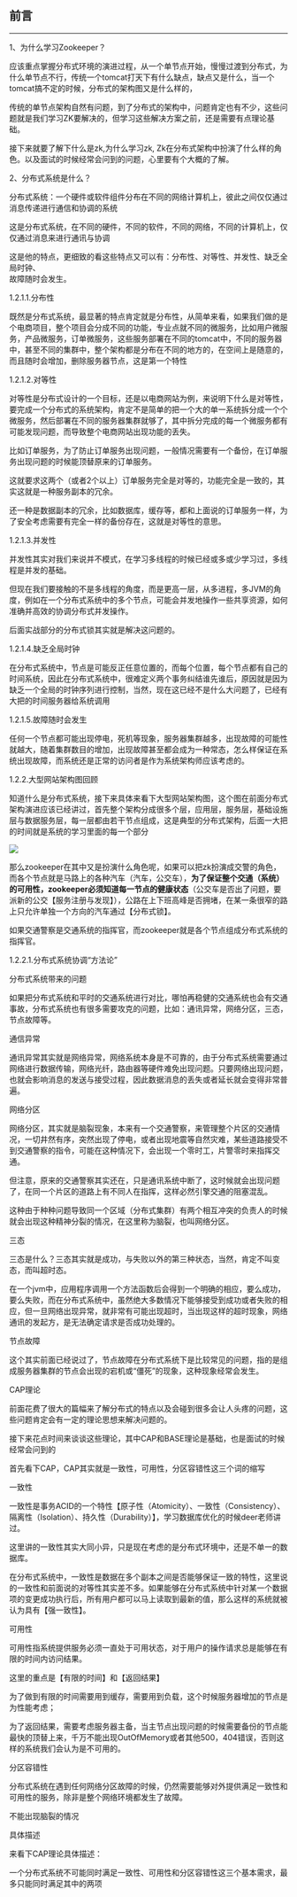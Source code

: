 ## 前言

---

1、为什么学习Zookeeper？

应该重点掌握分布式环境的演进过程，从一个单节点开始，慢慢过渡到分布式，为什么单节点不行，传统一个tomcat打天下有什么缺点，缺点又是什么，当一个tomcat搞不定的时候，分布式的架构图又是什么样的，

传统的单节点架构自然有问题，到了分布式的架构中，问题肯定也有不少，这些问题就是我们学习ZK要解决的，但学习这些解决方案之前，还是需要有点理论基础。

接下来就要了解下什么是zk,为什么学习zk, Zk在分布式架构中扮演了什么样的角色。以及面试的时候经常会问到的问题，心里要有个大概的了解。

2、分布式系统是什么？

分布式系统：一个硬件或软件组件分布在不同的网络计算机上，彼此之间仅仅通过消息传递进行通信和协调的系统

这是分布式系统，在不同的硬件，不同的软件，不同的网络，不同的计算机上，仅仅通过消息来进行通讯与协调

这是他的特点，更细致的看这些特点又可以有：分布性、对等性、并发性、缺乏全局时钟、  
故障随时会发生。

1.2.1.1.分布性

既然是分布式系统，最显著的特点肯定就是分布性，从简单来看，如果我们做的是个电商项目，整个项目会分成不同的功能，专业点就不同的微服务，比如用户微服务，产品微服务，订单微服务，这些服务部署在不同的tomcat中，不同的服务器中，甚至不同的集群中，整个架构都是分布在不同的地方的，在空间上是随意的，而且随时会增加，删除服务器节点，这是第一个特性

1.2.1.2.对等性

对等性是分布式设计的一个目标，还是以电商网站为例，来说明下什么是对等性，要完成一个分布式的系统架构，肯定不是简单的把一个大的单一系统拆分成一个个微服务，然后部署在不同的服务器集群就够了，其中拆分完成的每一个微服务都有可能发现问题，而导致整个电商网站出现功能的丢失。

比如订单服务，为了防止订单服务出现问题，一般情况需要有一个备份，在订单服务出现问题的时候能顶替原来的订单服务。

这就要求这两个（或者2个以上）订单服务完全是对等的，功能完全是一致的，其实这就是一种服务副本的冗余。

还一种是数据副本的冗余，比如数据库，缓存等，都和上面说的订单服务一样，为了安全考虑需要有完全一样的备份存在，这就是对等性的意思。

1.2.1.3.并发性

并发性其实对我们来说并不模式，在学习多线程的时候已经或多或少学习过，多线程是并发的基础。

但现在我们要接触的不是多线程的角度，而是更高一层，从多进程，多JVM的角度，例如在一个分布式系统中的多个节点，可能会并发地操作一些共享资源，如何准确并高效的协调分布式并发操作。

后面实战部分的分布式锁其实就是解决这问题的。

1.2.1.4.缺乏全局时钟

在分布式系统中，节点是可能反正任意位置的，而每个位置，每个节点都有自己的时间系统，因此在分布式系统中，很难定义两个事务纠结谁先谁后，原因就是因为缺乏一个全局的时钟序列进行控制，当然，现在这已经不是什么大问题了，已经有大把的时间服务器给系统调用

1.2.1.5.故障随时会发生

任何一个节点都可能出现停电，死机等现象，服务器集群越多，出现故障的可能性就越大，随着集群数目的增加，出现故障甚至都会成为一种常态，怎么样保证在系统出现故障，而系统还是正常的访问者是作为系统架构师应该考虑的。

1.2.2.大型网站架构图回顾

知道什么是分布式系统，接下来具体来看下大型网站架构图，这个图在前面分布式架构演进应该已经讲过，首先整个架构分成很多个层，应用层，服务层，基础设施层与数据服务层，每一层都由若干节点组成，这是典型的分布式架构，后面一大把的时间就是系统的学习里面的每一个部分

![](/assets/21376hghu666gg.png)

那么zookeeper在其中又是扮演什么角色呢，如果可以把zk扮演成交警的角色，而各个节点就是马路上的各种汽车（汽车，公交车），**为了保证整个交通（系统）的可用性，zookeeper必须知道每一节点的健康状态**（公交车是否出了问题，要派新的公交【服务注册与发现】），公路在上下班高峰是否拥堵，在某一条很窄的路上只允许单独一个方向的汽车通过【分布式锁】。

如果交通警察是交通系统的指挥官，而zookeeper就是各个节点组成分布式系统的指挥官。

1.2.2.1.分布式系统协调“方法论”



分布式系统带来的问题

如果把分布式系统和平时的交通系统进行对比，哪怕再稳健的交通系统也会有交通事故，分布式系统也有很多需要攻克的问题，比如：通讯异常，网络分区，三态，节点故障等。



通信异常

通讯异常其实就是网络异常，网络系统本身是不可靠的，由于分布式系统需要通过网络进行数据传输，网络光纤，路由器等硬件难免出现问题。只要网络出现问题，也就会影响消息的发送与接受过程，因此数据消息的丢失或者延长就会变得非常普遍。

网络分区

网络分区，其实就是脑裂现象，本来有一个交通警察，来管理整个片区的交通情况，一切井然有序，突然出现了停电，或者出现地震等自然灾难，某些道路接受不到交通警察的指令，可能在这种情况下，会出现一个零时工，片警零时来指挥交通。



但注意，原来的交通警察其实还在，只是通讯系统中断了，这时候就会出现问题了，在同一个片区的道路上有不同人在指挥，这样必然引擎交通的阻塞混乱。



这种由于种种问题导致同一个区域（分布式集群）有两个相互冲突的负责人的时候就会出现这种精神分裂的情况，在这里称为脑裂，也叫网络分区。

三态

三态是什么？三态其实就是成功，与失败以外的第三种状态，当然，肯定不叫变态，而叫超时态。

在一个jvm中，应用程序调用一个方法函数后会得到一个明确的相应，要么成功，要么失败，而在分布式系统中，虽然绝大多数情况下能够接受到成功或者失败的相应，但一旦网络出现异常，就非常有可能出现超时，当出现这样的超时现象，网络通讯的发起方，是无法确定请求是否成功处理的。

节点故障

这个其实前面已经说过了，节点故障在分布式系统下是比较常见的问题，指的是组成服务器集群的节点会出现的宕机或“僵死”的现象，这种现象经常会发生。



CAP理论

前面花费了很大的篇幅来了解分布式的特点以及会碰到很多会让人头疼的问题，这些问题肯定会有一定的理论思想来解决问题的。

接下来花点时间来谈谈这些理论，其中CAP和BASE理论是基础，也是面试的时候经常会问到的



首先看下CAP，CAP其实就是一致性，可用性，分区容错性这三个词的缩写



一致性

一致性是事务ACID的一个特性【原子性（Atomicity）、一致性（Consistency）、隔离性（Isolation）、持久性（Durability）】，学习数据库优化的时候deer老师讲过。



这里讲的一致性其实大同小异，只是现在考虑的是分布式环境中，还是不单一的数据库。



在分布式系统中，一致性是数据在多个副本之间是否能够保证一致的特性，这里说的一致性和前面说的对等性其实差不多。如果能够在分布式系统中针对某一个数据项的变更成功执行后，所有用户都可以马上读取到最新的值，那么这样的系统就被认为具有【强一致性】。



可用性

可用性指系统提供服务必须一直处于可用状态，对于用户的操作请求总是能够在有限的时间内访问结果。

这里的重点是【有限的时间】和【返回结果】

为了做到有限的时间需要用到缓存，需要用到负载，这个时候服务器增加的节点是为性能考虑；

为了返回结果，需要考虑服务器主备，当主节点出现问题的时候需要备份的节点能最快的顶替上来，千万不能出现OutOfMemory或者其他500，404错误，否则这样的系统我们会认为是不可用的。

分区容错性

分布式系统在遇到任何网络分区故障的时候，仍然需要能够对外提供满足一致性和可用性的服务，除非是整个网络环境都发生了故障。

不能出现脑裂的情况







具体描述

来看下CAP理论具体描述：

一个分布式系统不可能同时满足一致性、可用性和分区容错性这三个基本需求，最多只能同时满足其中的两项

